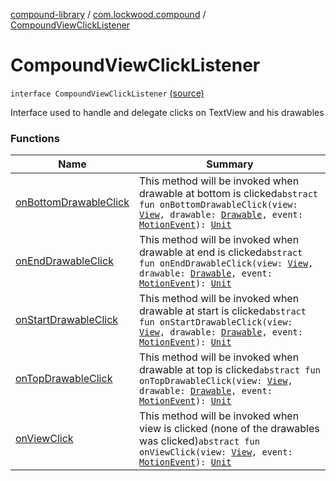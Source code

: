 [compound-library](../../index.md) / [com.lockwood.compound](../index.md) / [CompoundViewClickListener](./index.md)

# CompoundViewClickListener

`interface CompoundViewClickListener` [(source)](https://github.com/lndmflngs/compound-text-view/tree/master/compound-library/src/main/java/com/lockwood/compound/CompoundViewClickListener.kt#L10)

Interface used to handle and delegate clicks on TextView and his drawables

### Functions

| Name | Summary |
|---|---|
| [onBottomDrawableClick](on-bottom-drawable-click.md) | This method will be invoked when drawable at bottom is clicked`abstract fun onBottomDrawableClick(view: `[`View`](https://developer.android.com/reference/android/view/View.html)`, drawable: `[`Drawable`](https://developer.android.com/reference/android/graphics/drawable/Drawable.html)`, event: `[`MotionEvent`](https://developer.android.com/reference/android/view/MotionEvent.html)`): `[`Unit`](https://kotlinlang.org/api/latest/jvm/stdlib/kotlin/-unit/index.html) |
| [onEndDrawableClick](on-end-drawable-click.md) | This method will be invoked when drawable at end is clicked`abstract fun onEndDrawableClick(view: `[`View`](https://developer.android.com/reference/android/view/View.html)`, drawable: `[`Drawable`](https://developer.android.com/reference/android/graphics/drawable/Drawable.html)`, event: `[`MotionEvent`](https://developer.android.com/reference/android/view/MotionEvent.html)`): `[`Unit`](https://kotlinlang.org/api/latest/jvm/stdlib/kotlin/-unit/index.html) |
| [onStartDrawableClick](on-start-drawable-click.md) | This method will be invoked when drawable at start is clicked`abstract fun onStartDrawableClick(view: `[`View`](https://developer.android.com/reference/android/view/View.html)`, drawable: `[`Drawable`](https://developer.android.com/reference/android/graphics/drawable/Drawable.html)`, event: `[`MotionEvent`](https://developer.android.com/reference/android/view/MotionEvent.html)`): `[`Unit`](https://kotlinlang.org/api/latest/jvm/stdlib/kotlin/-unit/index.html) |
| [onTopDrawableClick](on-top-drawable-click.md) | This method will be invoked when drawable at top is clicked`abstract fun onTopDrawableClick(view: `[`View`](https://developer.android.com/reference/android/view/View.html)`, drawable: `[`Drawable`](https://developer.android.com/reference/android/graphics/drawable/Drawable.html)`, event: `[`MotionEvent`](https://developer.android.com/reference/android/view/MotionEvent.html)`): `[`Unit`](https://kotlinlang.org/api/latest/jvm/stdlib/kotlin/-unit/index.html) |
| [onViewClick](on-view-click.md) | This method will be invoked when view is clicked (none of the drawables was clicked)`abstract fun onViewClick(view: `[`View`](https://developer.android.com/reference/android/view/View.html)`, event: `[`MotionEvent`](https://developer.android.com/reference/android/view/MotionEvent.html)`): `[`Unit`](https://kotlinlang.org/api/latest/jvm/stdlib/kotlin/-unit/index.html) |

